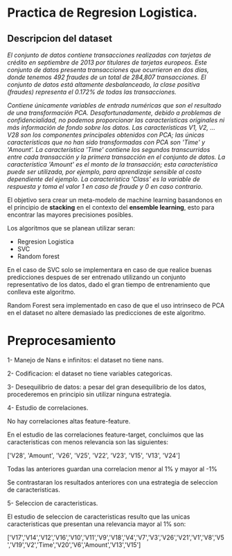 # Practica de Regresion Logistica.


## Descripcion del dataset

*El conjunto de datos contiene transacciones realizadas con tarjetas de crédito en septiembre de 2013 por titulares de tarjetas europeos. Este conjunto de datos presenta transacciones que ocurrieron en dos días, donde tenemos 492 fraudes de un total de 284,807 transacciones. El conjunto de datos está altamente desbalanceado, la clase positiva (fraudes) representa el 0.172% de todas las transacciones.*

*Contiene únicamente variables de entrada numéricas que son el resultado de una transformación PCA. Desafortunadamente, debido a problemas de confidencialidad, no podemos proporcionar las características originales ni más información de fondo sobre los datos. Las características V1, V2, … V28 son los componentes principales obtenidos con PCA; las únicas características que no han sido transformadas con PCA son 'Time' y 'Amount'. La característica 'Time' contiene los segundos transcurridos entre cada transacción y la primera transacción en el conjunto de datos. La característica 'Amount' es el monto de la transacción; esta característica puede ser utilizada, por ejemplo, para aprendizaje sensible al costo dependiente del ejemplo. La característica 'Class' es la variable de respuesta y toma el valor 1 en caso de fraude y 0 en caso contrario.*

El objetivo sera crear un meta-modelo de machine learning basandonos en el principio de **stacking** en el contexto del **ensemble learning**, esto para encontrar las mayores precisiones posibles.

Los algoritmos que se planean utilizar seran:

* Regresion Logistica
* SVC
* Random forest

En el caso de SVC solo se implementara en caso de que realice buenas predicciones despues de ser entrenado utilizando un conjunto representativo de los datos, dado el gran tiempo de entrenamiento que conlleva este algoritmo.

Random Forest sera implementado en caso de que el uso intrinseco de PCA en el dataset no altere demasiado las predicciones de este algoritmo.


# Preprocesamiento

1- Manejo de Nans e infinitos: el dataset no tiene nans.

2- Codificacion: el dataset no tiene variables categoricas.

3- Desequilibrio de datos: a pesar del gran desequilibrio de los datos, procederemos en principio sin utilizar ninguna estrategia.

4- Estudio de correlaciones.

No hay correlaciones altas feature-feature.

En el estudio de las correlaciones feature-target, concluimos que las caracteristicas con menos relevancia son las siguientes:

['V28', 'Amount', 'V26', 'V25', 'V22', 'V23', 'V15', 'V13', 'V24']

Todas las anteriores guardan una correlacion menor al 1% y mayor al -1%

Se contrastaran los resultados anteriores con una estrategia de seleccion de caracteristicas.


5- Seleccion de caracteristicas.

El estudio de seleccion de caracteristicas resulto que las unicas caracteristicas que presentan una relevancia mayor al 1% son:



['V17','V14','V12','V16','V10','V11','V9','V18','V4','V7','V3','V26','V21','V1','V8','V5','V19','V2','Time','V20','V6','Amount','V13','V15']

